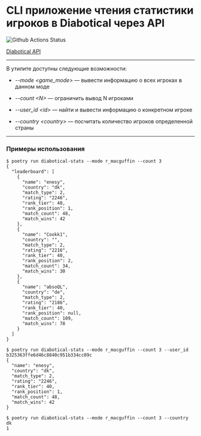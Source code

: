 # CLI приложение чтения статистики игроков в Diabotical через API
![Github Actions Status](https://github.com/Artlyne/test-assignment-Diabotical-stats/workflows/Python%20CI/badge.svg)

[Diabotical API](https://mtricht.github.io/diabotical-api/#/Leaderboard/get_api_v0_stats_leaderboard)
***
В утилите доступны следующие возможности:

- *--mode \<game_mode>* — вывести информацию о всех игроках в данном моде

- *--count \<N>* — ограничить вывод N игроками

- *--user_id \<id>* — найти и вывести информацию о конкретном игроке

- *--country \<country>* — посчитать количество игроков определенной страны
***
### Примеры использования
```
$ poetry run diabotical-stats --mode r_macguffin --count 3
{
  "leaderboard": [
    {
      "name": "enesy",
      "country": "dk",
      "match_type": 2,
      "rating": "2246",
      "rank_tier": 40,
      "rank_position": 1,
      "match_count": 48,
      "match_wins": 42
    },
    {
      "name": "Cookk1",
      "country": "",
      "match_type": 2,
      "rating": "2216",
      "rank_tier": 40,
      "rank_position": 2,
      "match_count": 34,
      "match_wins": 30
    },
    {
      "name": "absoQL",
      "country": "de",
      "match_type": 2,
      "rating": "2186",
      "rank_tier": 40,
      "rank_position": null,
      "match_count": 109,
      "match_wins": 78
    }
  ]
}
```
```
$ poetry run diabotical-stats --mode r_macguffin --count 3 --user_id b325363ffe6d46c8840c951b334cc09c
{
  "name": "enesy",
  "country": "dk",
  "match_type": 2,
  "rating": "2246",
  "rank_tier": 40,
  "rank_position": 1,
  "match_count": 48,
  "match_wins": 42
}
```
```
$ poetry run diabotical-stats --mode r_macguffin --count 3 --country dk
1
```
